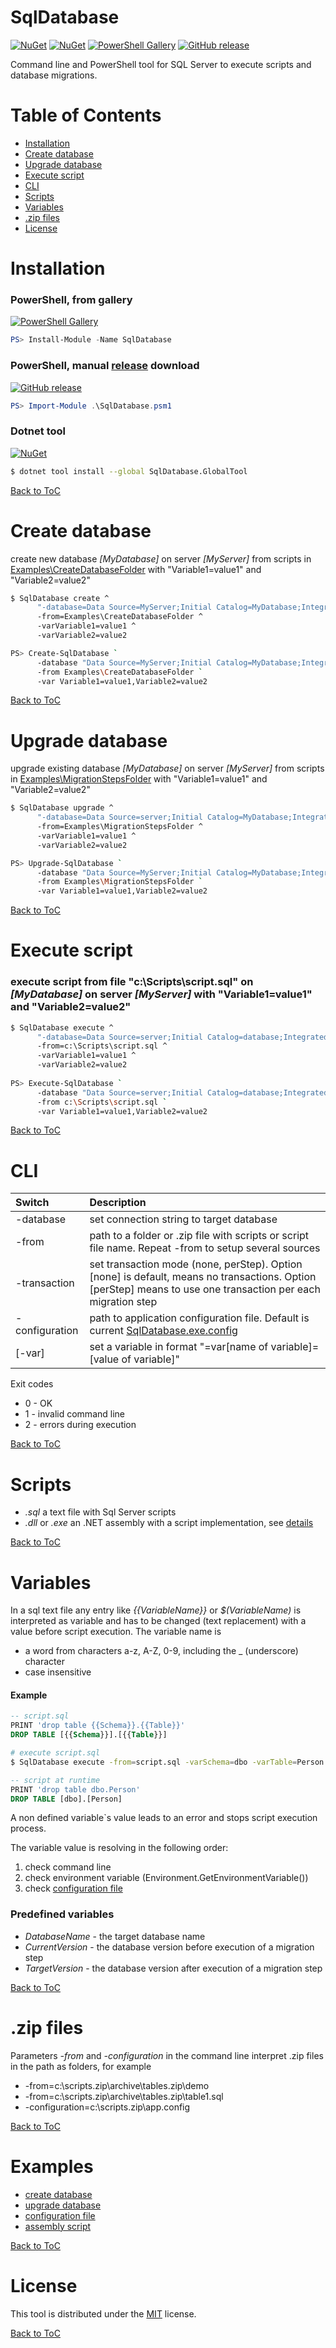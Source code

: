 SqlDatabase
===========

[![NuGet](https://img.shields.io/nuget/v/SqlDatabase.svg?style=flat-square&label=nuget%20net%204.5.2)](https://www.nuget.org/packages/SqlDatabase/)
[![NuGet](https://img.shields.io/nuget/v/SqlDatabase.GlobalTool.svg?style=flat-square&label=nuget%20dotnet%20tool)](https://www.nuget.org/packages/SqlDatabase.GlobalTool/)
[![PowerShell Gallery](https://img.shields.io/powershellgallery/v/SqlDatabase.svg?style=flat-square)](https://www.powershellgallery.com/packages/SqlDatabase)
[![GitHub release](https://img.shields.io/github/release/max-ieremenko/SqlDatabase.svg?style=flat-square&label=manual%20download)](https://github.com/max-ieremenko/SqlDatabase/releases)

Command line and PowerShell tool for SQL Server to execute scripts and database migrations.

Table of Contents
=================

<!-- toc -->
- [Installation](#installation)
- [Create database](#create-database)
- [Upgrade database](#upgrade-database)
- [Execute script](#execute-script)
- [CLI](#cli)
- [Scripts](#scripts)
- [Variables](#variables)
- [.zip files](#.zip-files)
- [License](#license)

<!-- tocstop -->

Installation
============

### PowerShell, from gallery
[![PowerShell Gallery](https://img.shields.io/powershellgallery/v/SqlDatabase.svg?style=flat-square)](https://www.powershellgallery.com/packages/SqlDatabase)
```powershell
PS> Install-Module -Name SqlDatabase
```

### PowerShell, manual [release](https://github.com/max-ieremenko/SqlDatabase/releases) download
[![GitHub release](https://img.shields.io/github/release/max-ieremenko/SqlDatabase.svg?style=flat-square&label=manual%20download)](https://github.com/max-ieremenko/SqlDatabase/releases)
```powershell
PS> Import-Module .\SqlDatabase.psm1
```

### Dotnet tool
[![NuGet](https://img.shields.io/nuget/v/SqlDatabase.GlobalTool.svg?style=flat-square&label=nuget%20dotnet%20tool)](https://www.nuget.org/packages/SqlDatabase.GlobalTool/)
```bash
$ dotnet tool install --global SqlDatabase.GlobalTool
```

[Back to ToC](#table-of-contents)

Create database
===============

create new database *[MyDatabase]* on server *[MyServer]* from scripts in [Examples\CreateDatabaseFolder](https://github.com/max-ieremenko/SqlDatabase/tree/master/Examples/CreateDatabaseFolder) with "Variable1=value1" and "Variable2=value2"
```bash
$ SqlDatabase create ^
      "-database=Data Source=MyServer;Initial Catalog=MyDatabase;Integrated Security=True" ^
      -from=Examples\CreateDatabaseFolder ^
      -varVariable1=value1 ^
      -varVariable2=value2

PS> Create-SqlDatabase `
      -database "Data Source=MyServer;Initial Catalog=MyDatabase;Integrated Security=True" `
      -from Examples\CreateDatabaseFolder `
      -var Variable1=value1,Variable2=value2
```

[Back to ToC](#table-of-contents)

Upgrade database
================

upgrade existing database *[MyDatabase]* on server *[MyServer]* from scripts in [Examples\MigrationStepsFolder](https://github.com/max-ieremenko/SqlDatabase/tree/master/Examples/MigrationStepsFolder) with "Variable1=value1" and "Variable2=value2"

```bash
$ SqlDatabase upgrade ^
      "-database=Data Source=server;Initial Catalog=MyDatabase;Integrated Security=True" ^
      -from=Examples\MigrationStepsFolder ^
      -varVariable1=value1 ^
      -varVariable2=value2

PS> Upgrade-SqlDatabase `
      -database "Data Source=MyServer;Initial Catalog=MyDatabase;Integrated Security=True" `
      -from Examples\MigrationStepsFolder `
      -var Variable1=value1,Variable2=value2
```

[Back to ToC](#table-of-contents)

Execute script
==============

### execute script from file "c:\Scripts\script.sql" on *[MyDatabase]* on server *[MyServer]* with "Variable1=value1" and "Variable2=value2"

```bash
$ SqlDatabase execute ^
      "-database=Data Source=server;Initial Catalog=database;Integrated Security=True" ^
      -from=c:\Scripts\script.sql ^
      -varVariable1=value1 ^
      -varVariable2=value2
     
PS> Execute-SqlDatabase `
      -database "Data Source=server;Initial Catalog=database;Integrated Security=True" `
      -from c:\Scripts\script.sql `
      -var Variable1=value1,Variable2=value2
```

[Back to ToC](#table-of-contents)

CLI
===

|Switch|Description|
|:--|:----------|
|-database|set connection string to target database|
|-from|path to a folder or .zip file with scripts or script file name. Repeat -from to setup several sources|
|-transaction|set transaction mode (none, perStep). Option [none] is default, means no transactions. Option [perStep] means to use one transaction per each migration step|
|-configuration|path to application configuration file. Default is current [SqlDatabase.exe.config](https://github.com/max-ieremenko/SqlDatabase/tree/master/Examples/ConfigurationFile)|
|[-var]|set a variable in format "=var[name of variable]=[value of variable]"|

Exit codes
* 0 - OK
* 1 - invalid command line
* 2 - errors during execution

[Back to ToC](#table-of-contents)


Scripts
=======

- *.sql* a text file with Sql Server scripts
- *.dll* or *.exe* an .NET assembly with a script implementation, see [details](https://github.com/max-ieremenko/SqlDatabase/tree/master/Examples/CSharpMirationStep)

[Back to ToC](#table-of-contents)

Variables
=========

In a sql text file any entry like *{{VariableName}}* or *$(VariableName)* is interpreted as variable and has to be changed (text replacement) with a value before script execution.
The variable name is
- a word from characters a-z, A-Z, 0-9, including the _ (underscore) character
- case insensitive

#### Example
```sql
-- script.sql
PRINT 'drop table {{Schema}}.{{Table}}'
DROP TABLE [{{Schema}}].[{{Table}}]
```
```bash
# execute script.sql
$ SqlDatabase execute -from=script.sql -varSchema=dbo -varTable=Person
```
```sql
-- script at runtime
PRINT 'drop table dbo.Person'
DROP TABLE [dbo].[Person]
```

A non defined variable`s value leads to an error and stops script execution process.

The variable value is resolving in the following order:
1. check command line
2. check environment variable (Environment.GetEnvironmentVariable())
3. check [configuration file](https://github.com/max-ieremenko/SqlDatabase/tree/master/Examples/ConfigurationFile)

### Predefined variables
- *DatabaseName* - the target database name
- *CurrentVersion* - the database version before execution of a migration step
- *TargetVersion* - the database version after execution of a migration step

[Back to ToC](#table-of-contents)

.zip files
==========

Parameters *-from* and *-configuration* in the command line interpret .zip files in the path as folders, for example
* -from=c:\scripts.zip\archive\tables.zip\demo
* -from=c:\scripts.zip\archive\tables.zip\table1.sql
* -configuration=c:\scripts.zip\app.config

[Back to ToC](#table-of-contents)

Examples
========
* [create database](https://github.com/max-ieremenko/SqlDatabase/tree/master/Examples/CreateDatabaseFolder)
* [upgrade database](https://github.com/max-ieremenko/SqlDatabase/tree/master/Examples/CreateDatabaseFolder)
* [configuration file](https://github.com/max-ieremenko/SqlDatabase/tree/master/Examples/ConfigurationFile)
* [assembly script](https://github.com/max-ieremenko/SqlDatabase/tree/master/Examples/CSharpMirationStep)

[Back to ToC](#table-of-contents)

License
=======

This tool is distributed under the [MIT](https://github.com/max-ieremenko/SqlDatabase/tree/master/LICENSE) license.

[Back to ToC](#table-of-contents)